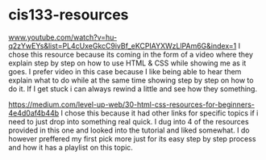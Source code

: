 # cis133-resources
www.youtube.com/watch?v=hu-q2zYwEYs&list=PL4cUxeGkcC9ivBf_eKCPIAYXWzLlPAm6G&index=1
I chose this resource because its coming in the form of a video where they explain step by step on how to use HTML & CSS while showing me as it goes. I prefer video in this case because I like being able to hear them explain what to do while at the same time showing step by step on how to do it. If I get stuck i can always rewind a little and see how they something.

https://medium.com/level-up-web/30-html-css-resources-for-beginners-4e4d0af4b44b
I chose this because it had other links for specific topics if i need to just drop into something real quick. I dug into 4 of the resources provided in this one and looked into the tutorial and liked somewhat. I do however preffered my first pick more just for its easy step by step process and how it has a playlist on this topic.
